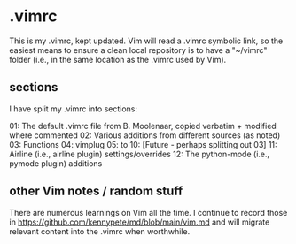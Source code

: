 # .vimrc
This is my .vimrc, kept updated. Vim will read a .vimrc symbolic link, so the easiest means to ensure a clean local repository is to have a "~/vimrc" folder (i.e., in the same location as the .vimrc used by Vim).

## sections
I have split my .vimrc into sections:

01: The default .vimrc file from B. Moolenaar, copied verbatim + modified where commented
02: Various additions from different sources (as noted)
03: Functions
04: vimplug
05: to 10: [Future - perhaps splitting out 03]
11: Airline (i.e., airline plugin) settings/overrides
12: The python-mode (i.e., pymode plugin) additions

## other Vim notes / random stuff
There are numerous learnings on Vim all the time. I continue to record those in https://github.com/kennypete/md/blob/main/vim.md and will migrate relevant content into the .vimrc when worthwhile.

